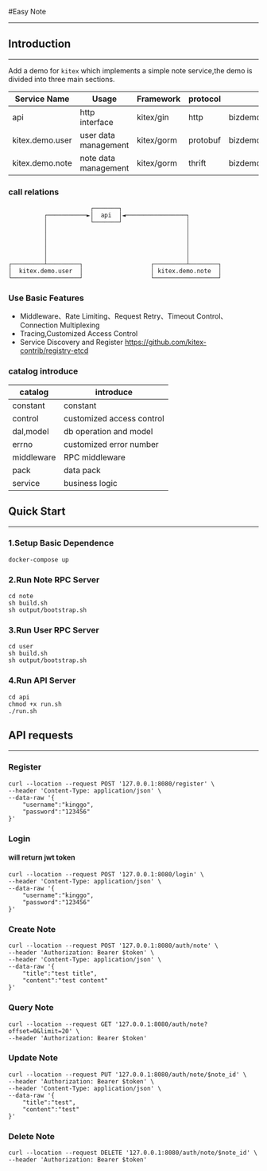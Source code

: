 #Easy Note

---

## Introduction

---
Add a demo for `kitex` which implements a simple note service,the demo is divided into three main sections.

| Service Name    |  Usage    | Framework    | protocol    | Path                   | IDL                                      |
| --------------- | ------------ | ---------- | -------- | ---------------------- | ----------------------------------------- |
| api             | http interface | kitex/gin  | http     | bizdemo/easy_note/api  |                                           |
| kitex.demo.user | user data management | kitex/gorm | protobuf | bizdemo/easy_note/user |        bizdemo/easy_note/idl/user.proto  |
| kitex.demo.note | note data management | kitex/gorm | thrift   | bizdemo/easy_note/note |        bizdemo/easy_note/idl/note.thrift |

### call relations

```
                       ┌───────┐
          ┌───────────►│  api  │◄─────────────────┐
          │            └───────┘                  │
          │                                       │
          │                                       │
          │                                       │
          │                                       │
          │                                       │
┌─────────┴─────────┐                   ┌─────────┴────────┐
│  kitex.demo.user  │                   │ kitex.demo.note  │
└───────────────────┘                   └──────────────────┘
```



###  Use Basic Features

- Middleware、Rate Limiting、Request Retry、Timeout Control、Connection Multiplexing
- Tracing,Customized Access Control
- Service Discovery and Register https://github.com/kitex-contrib/registry-etcd



### catalog introduce

| catalog       | introduce      |
| ---------- | ---------------- |
| constant   | constant        |
| control    |  customized access control    |
| dal,model  | db operation and model     |
| errno      | customized error number |
| middleware | RPC middleware     |
| pack       | data pack         |
| service    | business logic   |



## Quick Start

---
### 1.Setup Basic Dependence
```shell
docker-compose up
```
### 2.Run Note RPC Server
```shell
cd note
sh build.sh
sh output/bootstrap.sh
```

### 3.Run User RPC Server
```shell
cd user
sh build.sh
sh output/bootstrap.sh
```

### 4.Run API Server
```shell
cd api
chmod +x run.sh
./run.sh
```


## API requests 

---
### Register

```shell
curl --location --request POST '127.0.0.1:8080/register' \
--header 'Content-Type: application/json' \
--data-raw '{
    "username":"kinggo",
    "password":"123456"
}'
```

### Login
#### will return jwt token

```shell
curl --location --request POST '127.0.0.1:8080/login' \
--header 'Content-Type: application/json' \
--data-raw '{
    "username":"kinggo",
    "password":"123456"
}'
```

### Create Note

```shell
curl --location --request POST '127.0.0.1:8080/auth/note' \
--header 'Authorization: Bearer $token' \
--header 'Content-Type: application/json' \
--data-raw '{
    "title":"test title",
    "content":"test content"
}'
```

### Query Note

```shell
curl --location --request GET '127.0.0.1:8080/auth/note?offset=0&limit=20' \
--header 'Authorization: Bearer $token'
```

### Update Note

```shell
curl --location --request PUT '127.0.0.1:8080/auth/note/$note_id' \
--header 'Authorization: Bearer $token' \
--header 'Content-Type: application/json' \
--data-raw '{
    "title":"test",
    "content":"test"
}'
```

### Delete Note

```shell
curl --location --request DELETE '127.0.0.1:8080/auth/note/$note_id' \
--header 'Authorization: Bearer $token'
```